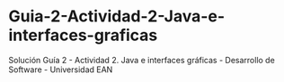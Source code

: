 # Guia-2-Actividad-2-Java-e-interfaces-graficas
 Solución Guía 2 - Actividad 2. Java e interfaces gráficas - Desarrollo de Software - Universidad EAN
